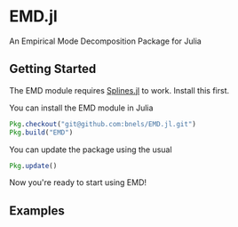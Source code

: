 # EMD.jl
An Empirical Mode Decomposition Package for Julia

## Getting Started
The EMD module requires [Splines.jl](https://github.com/bnels/Splines.jl) to work.  Install this first.

You can install the EMD module in Julia
~~~julia
Pkg.checkout("git@github.com:bnels/EMD.jl.git")
Pkg.build("EMD")
~~~
You can update the package using the usual
~~~julia
Pkg.update()
~~~
Now you're ready to start using EMD!

## Examples